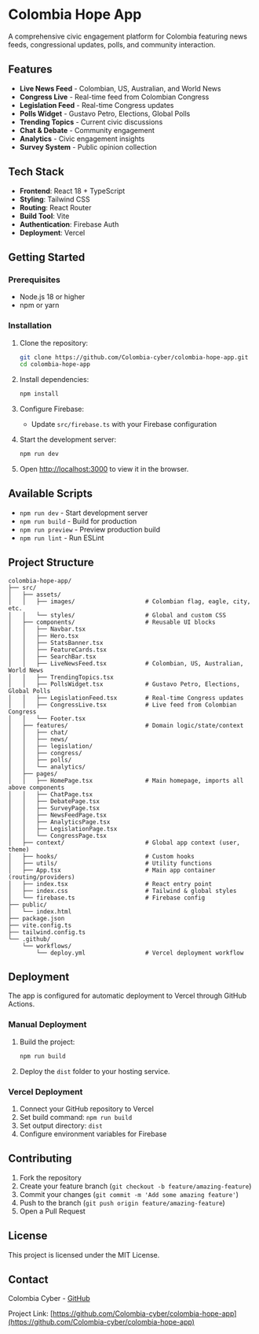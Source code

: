 # Colombia Hope App

A comprehensive civic engagement platform for Colombia featuring news feeds, congressional updates, polls, and community interaction.

## Features

- **Live News Feed** - Colombian, US, Australian, and World News
- **Congress Live** - Real-time feed from Colombian Congress
- **Legislation Feed** - Real-time Congress updates
- **Polls Widget** - Gustavo Petro, Elections, Global Polls
- **Trending Topics** - Current civic discussions
- **Chat & Debate** - Community engagement
- **Analytics** - Civic engagement insights
- **Survey System** - Public opinion collection

## Tech Stack

- **Frontend**: React 18 + TypeScript
- **Styling**: Tailwind CSS
- **Routing**: React Router
- **Build Tool**: Vite
- **Authentication**: Firebase Auth
- **Deployment**: Vercel

## Getting Started

### Prerequisites

- Node.js 18 or higher
- npm or yarn

### Installation

1. Clone the repository:
   ```bash
   git clone https://github.com/Colombia-cyber/colombia-hope-app.git
   cd colombia-hope-app
   ```

2. Install dependencies:
   ```bash
   npm install
   ```

3. Configure Firebase:
   - Update `src/firebase.ts` with your Firebase configuration

4. Start the development server:
   ```bash
   npm run dev
   ```

5. Open [http://localhost:3000](http://localhost:3000) to view it in the browser.

## Available Scripts

- `npm run dev` - Start development server
- `npm run build` - Build for production
- `npm run preview` - Preview production build
- `npm run lint` - Run ESLint

## Project Structure

```
colombia-hope-app/
├── src/
│   ├── assets/
│   │   ├── images/                    # Colombian flag, eagle, city, etc.
│   │   └── styles/                    # Global and custom CSS
│   ├── components/                    # Reusable UI blocks
│   │   ├── Navbar.tsx
│   │   ├── Hero.tsx
│   │   ├── StatsBanner.tsx
│   │   ├── FeatureCards.tsx
│   │   ├── SearchBar.tsx
│   │   ├── LiveNewsFeed.tsx           # Colombian, US, Australian, World News
│   │   ├── TrendingTopics.tsx
│   │   ├── PollsWidget.tsx            # Gustavo Petro, Elections, Global Polls
│   │   ├── LegislationFeed.tsx        # Real-time Congress updates
│   │   ├── CongressLive.tsx           # Live feed from Colombian Congress
│   │   └── Footer.tsx
│   ├── features/                      # Domain logic/state/context
│   │   ├── chat/
│   │   ├── news/
│   │   ├── legislation/
│   │   ├── congress/
│   │   ├── polls/
│   │   └── analytics/
│   ├── pages/
│   │   ├── HomePage.tsx               # Main homepage, imports all above components
│   │   ├── ChatPage.tsx
│   │   ├── DebatePage.tsx
│   │   ├── SurveyPage.tsx
│   │   ├── NewsFeedPage.tsx
│   │   ├── AnalyticsPage.tsx
│   │   ├── LegislationPage.tsx
│   │   └── CongressPage.tsx
│   ├── context/                       # Global app context (user, theme)
│   ├── hooks/                         # Custom hooks
│   ├── utils/                         # Utility functions
│   ├── App.tsx                        # Main app container (routing/providers)
│   ├── index.tsx                      # React entry point
│   ├── index.css                      # Tailwind & global styles
│   └── firebase.ts                    # Firebase config
├── public/
│   └── index.html
├── package.json
├── vite.config.ts
├── tailwind.config.ts
└── .github/
    └── workflows/
        └── deploy.yml                 # Vercel deployment workflow
```

## Deployment

The app is configured for automatic deployment to Vercel through GitHub Actions.

### Manual Deployment

1. Build the project:
   ```bash
   npm run build
   ```

2. Deploy the `dist` folder to your hosting service.

### Vercel Deployment

1. Connect your GitHub repository to Vercel
2. Set build command: `npm run build`
3. Set output directory: `dist`
4. Configure environment variables for Firebase

## Contributing

1. Fork the repository
2. Create your feature branch (`git checkout -b feature/amazing-feature`)
3. Commit your changes (`git commit -m 'Add some amazing feature'`)
4. Push to the branch (`git push origin feature/amazing-feature`)
5. Open a Pull Request

## License

This project is licensed under the MIT License.

## Contact

Colombia Cyber - [GitHub](https://github.com/Colombia-cyber)

Project Link: [https://github.com/Colombia-cyber/colombia-hope-app](https://github.com/Colombia-cyber/colombia-hope-app)